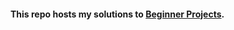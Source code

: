 #### This repo hosts my solutions to [Beginner Projects](https://github.com/jrgz/beginner-projects).
